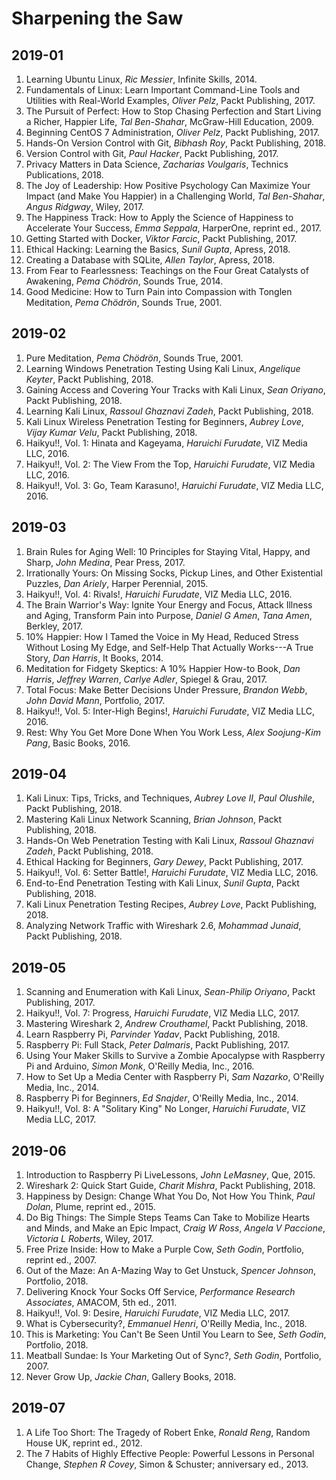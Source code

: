 # Sharpening the Saw

## 2019-01
1. Learning Ubuntu Linux, _Ric Messier_, Infinite Skills, 2014.
1. Fundamentals of Linux: Learn Important Command-Line Tools and Utilities with Real-World Examples, _Oliver Pelz_, Packt Publishing, 2017.
1. The Pursuit of Perfect: How to Stop Chasing Perfection and Start Living a Richer, Happier Life, _Tal Ben-Shahar_, McGraw-Hill Education, 2009.
1. Beginning CentOS 7 Administration, _Oliver Pelz_, Packt Publishing, 2017.
1. Hands-On Version Control with Git, _Bibhash Roy_, Packt Publishing, 2018.
1. Version Control with Git, _Paul Hacker_, Packt Publishing, 2017.
1. Privacy Matters in Data Science, _Zacharias Voulgaris_, Technics Publications, 2018.
1. The Joy of Leadership: How Positive Psychology Can Maximize Your Impact (and Make You Happier) in a Challenging World, _Tal Ben-Shahar_, _Angus Ridgway_, Wiley, 2017.
1. The Happiness Track: How to Apply the Science of Happiness to Accelerate Your Success, _Emma Seppala_, HarperOne, reprint ed., 2017.
1. Getting Started with Docker, _Viktor Farcic_, Packt Publishing, 2017.
1. Ethical Hacking: Learning the Basics, _Sunil Gupta_, Apress, 2018.
1. Creating a Database with SQLite, _Allen Taylor_, Apress, 2018.
1. From Fear to Fearlessness: Teachings on the Four Great Catalysts of Awakening, _Pema Chödrön_, Sounds True, 2014.
1. Good Medicine: How to Turn Pain into Compassion with Tonglen Meditation, _Pema Chödrön_, Sounds True, 2001.

## 2019-02
1. Pure Meditation, _Pema Chödrön_, Sounds True, 2001.
1. Learning Windows Penetration Testing Using Kali Linux, _Angelique Keyter_, Packt Publishing, 2018.
1. Gaining Access and Covering Your Tracks with Kali Linux, _Sean Oriyano_, Packt Publishing, 2018.
1. Learning Kali Linux, _Rassoul Ghaznavi Zadeh_, Packt Publishing, 2018.
1. Kali Linux Wireless Penetration Testing for Beginners, _Aubrey Love_, _Vijay Kumar Velu_, Packt Publishing, 2018.
1. Haikyu!!, Vol. 1: Hinata and Kageyama, _Haruichi Furudate_, VIZ Media LLC, 2016.
1. Haikyu!!, Vol. 2: The View From the Top, _Haruichi Furudate_, VIZ Media LLC, 2016.
1. Haikyu!!, Vol. 3: Go, Team Karasuno!, _Haruichi Furudate_, VIZ Media LLC, 2016.

## 2019-03
1. Brain Rules for Aging Well: 10 Principles for Staying Vital, Happy, and Sharp, _John Medina_, Pear Press, 2017.
1. Irrationally Yours: On Missing Socks, Pickup Lines, and Other Existential Puzzles, _Dan Ariely_, Harper Perennial, 2015.
1. Haikyu!!, Vol. 4: Rivals!, _Haruichi Furudate_, VIZ Media LLC, 2016.
1. The Brain Warrior's Way: Ignite Your Energy and Focus, Attack Illness and Aging, Transform Pain into Purpose, _Daniel G Amen_, _Tana Amen_, Berkley, 2017.
1. 10% Happier: How I Tamed the Voice in My Head, Reduced Stress Without Losing My Edge, and Self-Help That Actually Works---A True Story, _Dan Harris_, It Books, 2014.
1. Meditation for Fidgety Skeptics: A 10% Happier How-to Book, _Dan Harris_, _Jeffrey Warren_, _Carlye Adler_, Spiegel & Grau, 2017.
1. Total Focus: Make Better Decisions Under Pressure, _Brandon Webb_, _John David Mann_, Portfolio, 2017.
1. Haikyu!!, Vol. 5: Inter-High Begins!, _Haruichi Furudate_, VIZ Media LLC, 2016.
1. Rest: Why You Get More Done When You Work Less, _Alex Soojung-Kim Pang_, Basic Books, 2016.

## 2019-04
1. Kali Linux: Tips, Tricks, and Techniques, _Aubrey Love II_, _Paul Olushile_, Packt Publishing, 2018.
1. Mastering Kali Linux Network Scanning, _Brian Johnson_, Packt Publishing, 2018.
1. Hands-On Web Penetration Testing with Kali Linux, _Rassoul Ghaznavi Zadeh_, Packt Publishing, 2018.
1. Ethical Hacking for Beginners, _Gary Dewey_, Packt Publishing, 2017.
1. Haikyu!!, Vol. 6: Setter Battle!, _Haruichi Furudate_, VIZ Media LLC, 2016.
1. End-to-End Penetration Testing with Kali Linux, _Sunil Gupta_, Packt Publishing, 2018.
1. Kali Linux Penetration Testing Recipes, _Aubrey Love_, Packt Publishing, 2018.
1. Analyzing Network Traffic with Wireshark 2.6, _Mohammad Junaid_, Packt Publishing, 2018.

## 2019-05
1. Scanning and Enumeration with Kali Linux, _Sean-Philip Oriyano_, Packt Publishing, 2017.
1. Haikyu!!, Vol. 7: Progress, _Haruichi Furudate_, VIZ Media LLC, 2017.
1. Mastering Wireshark 2, _Andrew Crouthamel_, Packt Publishing, 2018.
1. Learn Raspberry Pi, _Parvinder Yadav_, Packt Publishing, 2018.
1. Raspberry Pi: Full Stack, _Peter Dalmaris_, Packt Publishing, 2017.
1. Using Your Maker Skills to Survive a Zombie Apocalypse with Raspberry Pi and Arduino, _Simon Monk_, O'Reilly Media, Inc., 2016.
1. How to Set Up a Media Center with Raspberry Pi, _Sam Nazarko_, O'Reilly Media, Inc., 2014.
1. Raspberry Pi for Beginners, _Ed Snajder_, O'Reilly Media, Inc., 2014.
1. Haikyu!!, Vol. 8: A "Solitary King" No Longer, _Haruichi Furudate_, VIZ Media LLC, 2017.

## 2019-06
1. Introduction to Raspberry Pi LiveLessons, _John LeMasney_, Que, 2015.
1. Wireshark 2: Quick Start Guide, _Charit Mishra_, Packt Publishing, 2018.
1. Happiness by Design: Change What You Do, Not How You Think, _Paul Dolan_, Plume, reprint ed., 2015.
1. Do Big Things: The Simple Steps Teams Can Take to Mobilize Hearts and Minds, and Make an Epic Impact, _Craig W Ross_, _Angela V Paccione_, _Victoria L Roberts_, Wiley, 2017.
1. Free Prize Inside: How to Make a Purple Cow, _Seth Godin_, Portfolio, reprint ed., 2007.
1. Out of the Maze: An A-Mazing Way to Get Unstuck, _Spencer Johnson_, Portfolio, 2018.
1. Delivering Knock Your Socks Off Service, _Performance Research Associates_, AMACOM, 5th ed., 2011.
1. Haikyu!!, Vol. 9: Desire, _Haruichi Furudate_, VIZ Media LLC, 2017.
1. What is Cybersecurity?, _Emmanuel Henri_, O'Reilly Media, Inc., 2018.
1. This is Marketing: You Can't Be Seen Until You Learn to See, _Seth Godin_, Portfolio, 2018.
1. Meatball Sundae: Is Your Marketing Out of Sync?, _Seth Godin_, Portfolio, 2007.
1. Never Grow Up, _Jackie Chan_, Gallery Books, 2018.

## 2019-07
1. A Life Too Short: The Tragedy of Robert Enke, _Ronald Reng_, Random House UK, reprint ed., 2012.
1. The 7 Habits of Highly Effective People: Powerful Lessons in Personal Change, _Stephen R Covey_, Simon & Schuster; anniversary ed., 2013.

